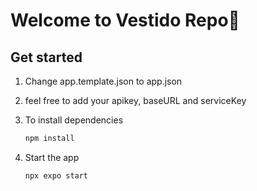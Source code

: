 # Welcome to Vestido Repo👋

## Get started
1. Change app.template.json to app.json

2. feel free to add your apikey, baseURL and serviceKey

3. To install dependencies

   ```bash
   npm install
   ```

4. Start the app

   ```bash
   npx expo start
   ```
